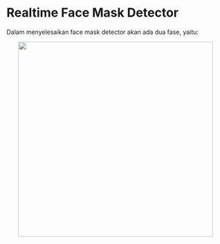 # Realtime Face Mask Detector

Dalam menyelesaikan face mask detector akan ada dua fase, yaitu:

<p align="center">
    <img width="450" src="https://www.pyimagesearch.com/wp-content/uploads/2020/04/face_mask_detection_phases.png">
</p>

